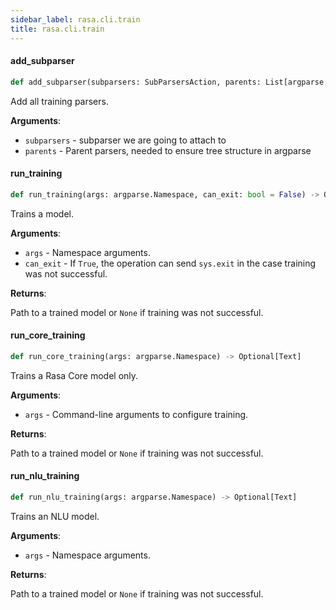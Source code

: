 ```yaml
---
sidebar_label: rasa.cli.train
title: rasa.cli.train
---
```

#### add\_subparser

```python
def add_subparser(subparsers: SubParsersAction, parents: List[argparse.ArgumentParser]) -> None
```

Add all training parsers.

**Arguments**:

- `subparsers` - subparser we are going to attach to
- `parents` - Parent parsers, needed to ensure tree structure in argparse

#### run\_training

```python
def run_training(args: argparse.Namespace, can_exit: bool = False) -> Optional[Text]
```

Trains a model.

**Arguments**:

- `args` - Namespace arguments.
- `can_exit` - If `True`, the operation can send `sys.exit` in the case
  training was not successful.
  

**Returns**:

  Path to a trained model or `None` if training was not successful.

#### run\_core\_training

```python
def run_core_training(args: argparse.Namespace) -> Optional[Text]
```

Trains a Rasa Core model only.

**Arguments**:

- `args` - Command-line arguments to configure training.
  

**Returns**:

  Path to a trained model or `None` if training was not successful.

#### run\_nlu\_training

```python
def run_nlu_training(args: argparse.Namespace) -> Optional[Text]
```

Trains an NLU model.

**Arguments**:

- `args` - Namespace arguments.
  

**Returns**:

  Path to a trained model or `None` if training was not successful.

